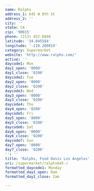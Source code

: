```yaml
---
name: Ralphs
address_1: 645 W 9th St
address_2: ''
city: ''
state: CA
zip: '90015'
phone: (213) 452-0840
latitude: '34.045584'
longitude: '-118.260819'
category: Supermarket
website: 'http://www.ralphs.com/'
active: ''
daycode1: Mon
day1_open: '0000'
day1_close: '0200'
daycode2: Tue
day2_open: '0000'
day2_close: '0200'
daycode3: Wed
day3_open: '0000'
day3_close: '0200'
daycode4: Thu
day4_open: '0200'
daycode5: Fri
day5_open: '0000'
day5_close: '0200'
daycode6: Sat
day6_open: '0000'
day6_close: '0200'
daycode7: Sun
day7_open: '0000'
day7_close: '0200'
'': ''
title: 'Ralphs, Food Oasis Los Angeles'
uri: /supermarket/ralphs645-/
formatted_daycode1: Monday
formatted_day1_open: 0am
formatted_day1_close: 2am

---
```

